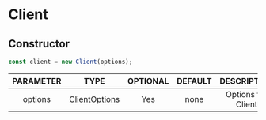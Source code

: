 # Client

## Constructor
```js
const client = new Client(options);
```
|  PARAMETER   |      TYPE      |  OPTIONAL |   DEFAULT |   DESCRIPTION |
|:--------------:|:--------------:|:----------:|:----------:|:----------:
| options |  [ClientOptions](https://github.com/discord-interactions/discord-interactions.js/blob/master/src/client/ClientOptions.ts) | Yes | none | Options for Client
